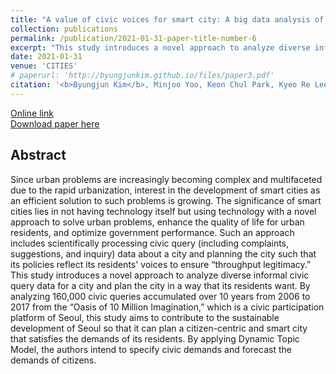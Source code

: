 ```yaml
---
title: "A value of civic voices for smart city: A big data analysis of civic queries posed by Seoul citizens"
collection: publications
permalink: /publication/2021-01-31-paper-title-number-6
excerpt: "This study introduces a novel approach to analyze diverse informal civic query data for a city and plan the city in a way that its residents want."
date: 2021-01-31
venue: 'CITIES'
# paperurl: 'http://byungjunkim.github.io/files/paper3.pdf'
citation: '<b>Byungjun Kim</b>, Minjoo Yoo, Keon Chul Park, Kyeo Re Lee and Jang Hyun Kim. (2021). &quot;A value of civic voices for smart city: A big data analysis of civic queries posed by Seoul citizens.&quot; <i>CITIES</i>. 108.'
---
```

[Online link](https://doi.org/10.1016/j.cities.2020.102941)  
[Download paper here](http://byungjunkim.github.io/files/paper6.pdf)

## Abstract
Since urban problems are increasingly becoming complex and multifaceted due to the rapid urbanization, interest in the development of smart cities as an efficient solution to such problems is growing. The significance of smart cities lies in not having technology itself but using technology with a novel approach to solve urban problems, enhance the quality of life for urban residents, and optimize government performance. Such an approach includes scientifically processing civic query (including complaints, suggestions, and inquiry) data about a city and planning the city such that its policies reflect its residents' voices to ensure “throughput legitimacy.” This study introduces a novel approach to analyze diverse informal civic query data for a city and plan the city in a way that its residents want. By analyzing 160,000 civic queries accumulated over 10 years from 2006 to 2017 from the “Oasis of 10 Million Imagination,” which is a civic participation platform of Seoul, this study aims to contribute to the sustainable development of Seoul so that it can plan a citizen-centric and smart city that satisfies the demands of its residents. By applying Dynamic Topic Model, the authors intend to specify civic demands and forecast the demands of citizens.